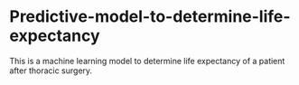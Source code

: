 # Predictive-model-to-determine-life-expectancy

This is a machine learning model to determine life expectancy of a patient after thoracic surgery.
